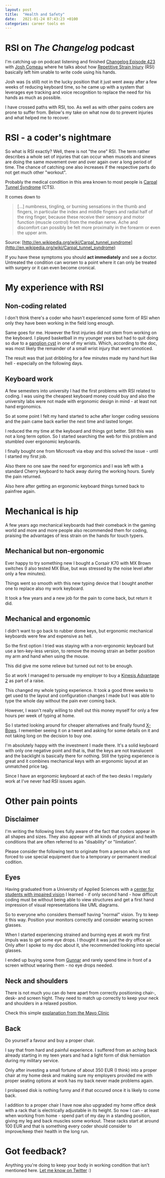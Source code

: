 ```yaml
---
layout: post
title:  "Health and Safety"
date:   2021-01-24 07:43:23 +0100
categories: career tools en
---
```

# RSI on _The Changelog_ podcast
I'm catching up on podcast listening and finished [Changelog Episode   423](https://changelog.com/podcast/423) with [Josh Comeau](https://www.joshwcomeau.com/) where he talks about how [Repetitive Strain Injury](http://en.wikipedia.org/wiki/Repetitive_strain_injury) (RSI) basically left him unable to write code using his hands.

Josh was (is still) not in the lucky position that it just went away after a few weeks of reducing keyboard time, so he came up with a system that leverages eye tracking and voice recognition to replace the need for his hands as much as possible.

I have crossed paths with RSI, too. As well as with other pains coders are prone to suffer from. Below's my take on what now do to prevent injuries and what helped me to recover.

# RSI - a coder's nightmare
So what is RSI exactly? Well, there is not "the one" RSI. The term rather describes a whole set of injuries that can occur when muscels and sinews are doing the same movement over and over again over a long period of time. The chance of catching one also increases if the respective parts do not get much other "workout".

Probably the medical condition in this area known to most people is [Carpal Tunnel Syndrome](http://en.wikipedia.org/wiki/Carpal_tunnel_syndrome) (CTS).

It comes down to
>[...] numbness, tingling, or burning sensations in the thumb and fingers, in particular the index and middle fingers and radial half of the ring finger, because these receive their sensory and motor function (muscle control) from the median nerve. Ache and discomfort can possibly be felt more proximally in the forearm or even the upper arm. 

Source: [http://en.wikipedia.org/wiki/Carpal_tunnel_syndrome](http://en.wikipedia.org/wiki/Carpal_tunnel_syndrome)

If you have these symptoms you should **act immediately** and see a doctor. Untreated the condition can worsen to a point where it can only be treated with surgery or it can even become cronical.

# My experience with RSI

## Non-coding related
I don't think there's a coder who hasn't experienced some form of RSI when only they have been working in the field long enough.

Same goes for me. However the first injuries did not stem from working on the keyboard. I played basketball in my younger years but had to quit doing so due to a [ganglion cyst](https://en.wikipedia.org/wiki/Ganglion_cyst) in one of my wrists. Which, according to the doc, was most likely the remainder of a small wrist injury that went unnoticed.

The result was that just dribbling for a few minutes made my hand hurt like hell - especially on the following days.

## Keyboard work
A few semesters into university I had the first problems with RSI related to coding. I was using the cheapest keyboard money could buy and also the university labs were not made with ergonomic design in mind - at least not hand ergonomics.

So at some point I felt my hand started to ache after longer coding sessions and the pain came back earlier the next time and lasted longer.

I reduced the my time at the keyboard and things got better. Still this was not a long term option. So I started searching the web for this problem and stumbled over ergonomic keyboards.

I finally bought one from Microsoft via ebay and this solved the issue - until I started my first job.

Also there no one saw the need for ergonomics and I was left with a standard Cherry keyboard to hack away during the working hours. Surely the pain returned.

Also here after getting an ergonomic keyboard things turned back to painfree again.

# Mechanical is hip
A few years ago mechanical keyboards had their comeback in the gaming world and more and more people also recommended them for coding, praising the advantages of less strain on the hands for touch typers.

## Mechanical but non-ergonomic
Ever happy to try something new I bought a Corsair K70 with MX Brown switches (I also tested MX Blue, but was stressed by the noise level after only a few minutes).

Things went so smooth with this new typing device that I bought another one to replace also my work keyboard.

It took a few years and a new job for the pain to come back, but return it did.

## Mechanical and ergonomic
I didn't want to go back to rubber dome keys, but ergonomic mechanical keyboards were few and expensive as hell.

So the first option I tried was staying with a non-ergonomic keyboard but use a ten-key-less version, to remove the moving strain an better position my arm and hand when using the mouse.

This did give me some relieve but turned out not to be enough.

So at work I managed to persuade my employer to buy a [Kinesis Advantage 2](https://kinesis-ergo.com/keyboards/advantage2-keyboard/) as part of a raise.

This changed my whole typing experience. It took a good three weeks to get used to the layout and configuration changes I made but I was able to type the whole day without the pain ever coming back.

However, I wasn't really willing to shell out this money myself for only a few hours per week of typing at home.

So I started looking around for cheaper alternatives and finally found [X-Bows](https://x-bows.com). I remember seeing it on a tweet and asking for some details on it and not taking long on the decision to buy one.

I'm absolutely happy with the investment I made there. It's a solid keyboard with only one negative point and that is, that the keys are not translucent and the backlight is basically there for nothing.
Still the typing experience is great and it combines mechanical keys with an ergonomic layout at an unmatched price tag.

Since I have an ergonomic keyboard at each of the two desks I regularly work at I've never had RSI issues again.

# Other pain points

## Disclaimer 
I'm writing the following lines fully aware of the fact that coders appear in all shapes and sizes. They also appear with all kinds of physical and health conditions that are often referred to as "disability" or "limitation".

Please consider the following text to originate from a person who is not forced to use special equipment due to a temporary or permanent  medical codition.

## Eyes 
Having graduated from a University of Applied Sciences with a [center for students with impaired vision](https://www.thm.de/bliz/en/) I learned - if only second hand - how difficult coding must be without being able to view structures and get a first hand impression of visual representations like UML diagrams.

So to everyone who considers themself having "normal" vision. Try to keep it this way. Position your monitors correctly and consider wearing screen glasses.

When I started experiencing strained and burning eyes at work my first impuls was to get some eye drops. I thought it was just the dry office air. Only after I spoke to my doc about it, she recommended looking into special glasses.

I ended up buying some from [Gunnar](https://gunnar.com/) and rarely spend time in front of a screen without wearing them - no eye drops needed.

## Neck and shoulders
There is not much you can do here apart from correctly positioning chair-, desk- and screen hight. They need to match up correctly to keep your neck and shoulders in a relaxed position.

Check this simple [explanation from the Mayo Clinic](https://www.mayoclinic.org/healthy-lifestyle/adult-health/in-depth/office-ergonomics/art-20046169)

## Back
Do yourself a favour and buy a proper chair. 

I say that from hard and painful experience. I suffered from an aching back already starting in my teen years and had a light form of disk herniation during my military service.

Only after investing a small fortune of about 350 EUR (I think) into a proper chair at my home desk and making sure my employers provided me with proper seating options at work has my back never made problems again.

I prolapsed disk is nothing funny and if that occured once it is likely to come back.

I addition to a proper chair I have now also upgraded my home office desk with a rack that is electrically adjustable in its height. So now I can - at least when working from home - spend part of my day in a standing position, giving my leg and back muscles some workout.
These racks start at around 100 EUR and that is something every coder should consider to improve/keep their health in the long run.

# Got feedback?
Anything you're doing to keep your body in working condition that isn't mentioned here. [Let me know on Twitter](https://twitter.com/msdeibel) :)

